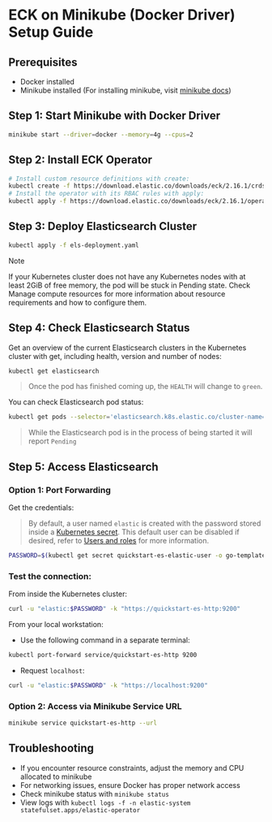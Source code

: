 # ECK on Minikube (Docker Driver) Setup Guide

## Prerequisites

- Docker installed
- Minikube installed (For installing minikube, visit <a href="https://minikube.sigs.k8s.io/docs/start/" target="_blank">minikube docs</a>)

## Step 1: Start Minikube with Docker Driver

```bash
minikube start --driver=docker --memory=4g --cpus=2
```

## Step 2: Install ECK Operator

```bash
# Install custom resource definitions with create:
kubectl create -f https://download.elastic.co/downloads/eck/2.16.1/crds.yaml
# Install the operator with its RBAC rules with apply:
kubectl apply -f https://download.elastic.co/downloads/eck/2.16.1/operator.yaml
```

## Step 3: Deploy Elasticsearch Cluster

```bash
kubectl apply -f els-deployment.yaml
```

> [!NOTE]
> If your Kubernetes cluster does not have any Kubernetes nodes with at least 2GiB of free memory, the pod will be stuck in Pending state. Check Manage compute resources for more information about resource requirements and how to configure them.

## Step 4: Check Elasticsearch Status

<p>
Get an overview of the current Elasticsearch clusters in the Kubernetes cluster with get, including health, version and number of nodes:
</p>

```bash
kubectl get elasticsearch
```

> Once the pod has finished coming up, the `HEALTH` will change to `green`.

<p>
You can check Elasticsearch pod status:
</p>

```bash
kubectl get pods --selector='elasticsearch.k8s.elastic.co/cluster-name=quickstart'
```

> While the Elasticsearch pod is in the process of being started it will report `Pending`

## Step 5: Access Elasticsearch

### Option 1: Port Forwarding

<p>
Get the credentials:
</p>

> By default, a user named `elastic` is created with the password stored inside a <a target="_blank" href="https://kubernetes.io/docs/concepts/configuration/secret/">Kubernetes secret</a>. This default user can be disabled if desired, refer to <a target="_blank" href="https://www.elastic.co/guide/en/cloud-on-k8s/current/k8s-users-and-roles.html">Users and roles</a> for more information.

```bash
PASSWORD=$(kubectl get secret quickstart-es-elastic-user -o go-template='{{.data.elastic | base64decode}}')
```

### Test the connection:

<p>
From inside the Kubernetes cluster:
</p>

```bash
curl -u "elastic:$PASSWORD" -k "https://quickstart-es-http:9200"
```

<p>
From your local workstation:
</p>

<ul>
    <li>
        <p>
            Use the following command in a separate terminal:
        </p>
    </li>
</ul>

```bash
kubectl port-forward service/quickstart-es-http 9200
```

<ul>
    <li>
        <p>
            Request <code>localhost</code>:
        </p>
    </li>
</ul>

```bash
curl -u "elastic:$PASSWORD" -k "https://localhost:9200"
```

### Option 2: Access via Minikube Service URL

```bash
minikube service quickstart-es-http --url
```

## Troubleshooting

<ul>
    <li>If you encounter resource constraints, adjust the memory and CPU allocated to minikube</li>
    <li>For networking issues, ensure Docker has proper network access</li>
    <li>Check minikube status with <code>minikube status</code></li>
    <li>View logs with <code>kubectl logs -f -n elastic-system statefulset.apps/elastic-operator</code></li>
</ul>
